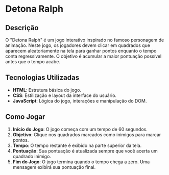 # Detona Ralph

## Descrição

O "Detona Ralph" é um jogo interativo inspirado no famoso personagem de animação. Neste jogo, os jogadores devem clicar em quadrados que aparecem aleatoriamente na tela para ganhar pontos enquanto o tempo conta regressivamente. O objetivo é acumular a maior pontuação possível antes que o tempo acabe.

## Tecnologias Utilizadas

- **HTML**: Estrutura básica do jogo.
- **CSS**: Estilização e layout da interface do usuário.
- **JavaScript**: Lógica do jogo, interações e manipulação do DOM.

## Como Jogar

1. **Início do Jogo**: O jogo começa com um tempo de 60 segundos.
2. **Objetivo**: Clique nos quadrados marcados como inimigos para marcar pontos.
3. **Tempo**: O tempo restante é exibido na parte superior da tela.
4. **Pontuação**: Sua pontuação é atualizada sempre que você acerta um quadrado inimigo.
5. **Fim do Jogo**: O jogo termina quando o tempo chega a zero. Uma mensagem exibirá sua pontuação final.
